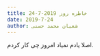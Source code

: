 ```yaml
---
title: خاطره روز 2019-7-24
date: 2019-7-24
author: شعبان محمد حسنی
---
```


اصلا یادم نمیاد امروز چی کار کردم.